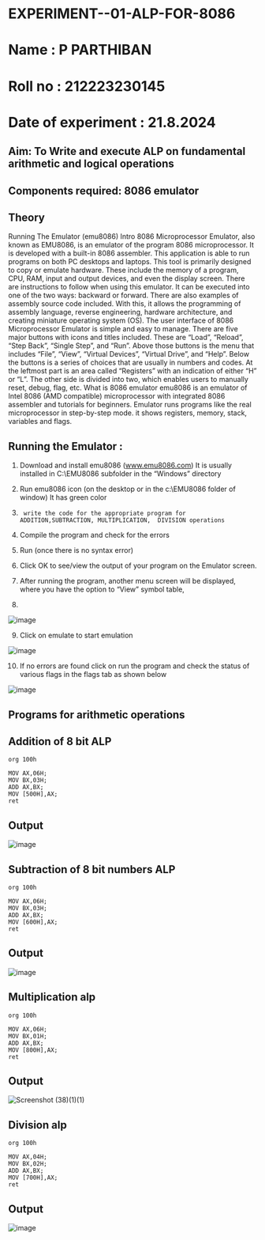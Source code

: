 # EXPERIMENT--01-ALP-FOR-8086
# Name : P PARTHIBAN
# Roll no : 212223230145
# Date of experiment : 21.8.2024





## Aim: To Write and execute ALP on fundamental arithmetic and logical operations
## Components required: 8086  emulator 
## Theory 
Running The Emulator (emu8086) Intro 8086 Microprocessor Emulator, also known as EMU8086, is an emulator of the program 8086 microprocessor. It is developed with a built-in 8086 assembler. This application is able to run programs on both PC desktops and laptops. This tool is primarily designed to copy or emulate hardware. These include the memory of a program, CPU, RAM, input and output devices, and even the display screen. There are instructions to follow when using this emulator. It can be executed into one of the two ways: backward or forward. There are also examples of assembly source code included. With this, it allows the programming of assembly language, reverse engineering, hardware architecture, and creating miniature operating system (OS). The user interface of 8086 Microprocessor Emulator is simple and easy to manage. There are five major buttons with icons and titles included. These are “Load”, “Reload”, “Step Back”, “Single Step”, and “Run”. Above those buttons is the menu that includes “File”, “View”, “Virtual Devices”, “Virtual Drive”, and “Help”. Below the buttons is a series of choices that are usually in numbers and codes. At the leftmost part is an area called “Registers” with an indication of either “H” or “L”. The other side is divided into two, which enables users to manually reset, debug, flag, etc. What is 8086 emulator emu8086 is an emulator of Intel 8086 (AMD compatible) microprocessor with integrated 8086 assembler and tutorials for beginners. Emulator runs programs like the real microprocessor in step-by-step mode. it shows registers, memory, stack, variables and flags.


 ## Running the Emulator :
1.	Download and install emu8086 (www.emu8086.com) It is usually installed in C:\EMU8086 subfolder in the “Windows” directory
2.	  Run  emu8086 icon (on the desktop or in the c:\EMU8086 folder of window) It has green color 
 
 
3.		write the code for the appropriate program for ADDITION,SUBTRACTION, MULTIPLICATION,  DIVISION operations 

4.	 Compile the program and check for the errors 
5.	Run (once there is no syntax error) 

6.	Click OK to see/view the output of your program on the Emulator screen. 


7.	After running the program, another menu screen will be displayed, where you have the option to “View” symbol table,
8.	 


![image](https://user-images.githubusercontent.com/36288975/189273263-d65baae9-4b8f-4723-afb3-c0ffa4052b04.png)











9.	Click on emulate to start emulation 








![image](https://user-images.githubusercontent.com/36288975/189273273-9bb36ec1-e2e8-4892-8d35-37707332bfdc.png)








10.	If no errors are found click on run the program and check the status of various flags in the flags tab as shown below 






![image](https://user-images.githubusercontent.com/36288975/189273277-113a2a33-4a40-4ff8-95a5-ecd3a1f504fe.png)







## Programs for arithmetic  operations

## Addition  of 8 bit ALP 
```
org 100h

MOV AX,06H;
MOV BX,03H;
ADD AX,BX;
MOV [500H],AX;
ret
```

## Output  
![image](https://github.com/user-attachments/assets/6d354885-5a7d-485f-bf99-000d95d23780)


## Subtraction   of 8 bit numbers  ALP 
 ```
org 100h

MOV AX,06H;
MOV BX,03H;
ADD AX,BX;
MOV [600H],AX;
ret
```
## Output  
![image](https://github.com/user-attachments/assets/1b208f5c-d42f-4cac-a2de-100bbf47dc0b)



## Multiplication alp 
```
org 100h

MOV AX,06H;
MOV BX,01H;
ADD AX,BX;
MOV [800H],AX;
ret
```
 ## Output  
![Screenshot (38)(1)(1)](https://github.com/user-attachments/assets/a5e19c8c-2fd0-41e8-9ba3-ddb68b3ba0fe)


## Division alp 
```
org 100h

MOV AX,04H;
MOV BX,02H;
ADD AX,BX;
MOV [700H],AX;
ret
```
## Output  
![image](https://github.com/user-attachments/assets/37d55003-83ed-438b-9321-3271b080a718)










